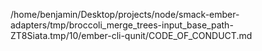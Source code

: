 /home/benjamin/Desktop/projects/node/smack-ember-adapters/tmp/broccoli_merge_trees-input_base_path-ZT8Siata.tmp/10/ember-cli-qunit/CODE_OF_CONDUCT.md
